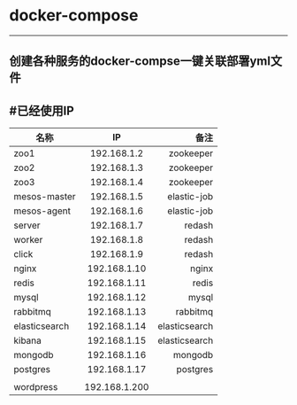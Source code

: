 # docker-compose
---
创建各种服务的docker-compse一键关联部署yml文件
---
#已经使用IP
---

名称|IP|备注
--|:--:|--:
zoo1|192.168.1.2|zookeeper
zoo2|192.168.1.3|zookeeper
zoo3|192.168.1.4|zookeeper
mesos-master|192.168.1.5|elastic-job
mesos-agent|192.168.1.6|elastic-job
server|192.168.1.7|redash
worker|192.168.1.8|redash
click|192.168.1.9|redash
nginx|192.168.1.10|nginx
redis|192.168.1.11|redis
mysql|192.168.1.12|mysql
rabbitmq|192.168.1.13|rabbitmq
elasticsearch|192.168.1.14|elasticsearch
kibana|192.168.1.15|elasticsearch
mongodb|192.168.1.16|mongodb
postgres|192.168.1.17|postgres
||
wordpress|192.168.1.200|
